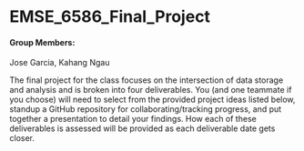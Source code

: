 # EMSE_6586_Final_Project

#### Group Members:
Jose Garcia,
Kahang Ngau

The final project for the class focuses on the intersection of data storage and analysis and is broken into four deliverables. You (and one teammate if you choose) will need to select from the provided project ideas listed below, standup a GitHub repository for collaborating/tracking progress, and put together a presentation to detail your findings. How each of these deliverables is assessed will be provided as each deliverable date gets closer.
